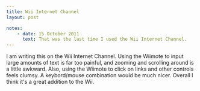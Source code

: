 ```yaml
---
title: Wii Internet Channel
layout: post

notes:
    - date: 15 October 2011
      text: That was the last time I used the Wii Internet Channel.
---
```


I am writing this on the Wii Internet Channel. Using the Wiimote to input
large amounts of text is far too painful, and zooming and scrolling around is
a little awkward. Also, using the Wiimote to click on links and other controls
feels clumsy. A keybord/mouse combination would be much nicer. Overall I think
it's a great addition to the Wii.
